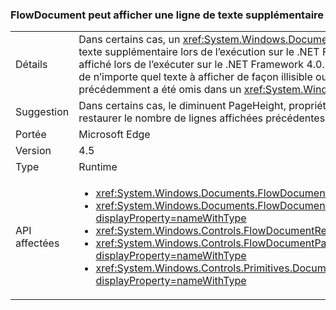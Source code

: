 ### <a name="flowdocument-may-show-an-extra-line-of-text"></a>FlowDocument peut afficher une ligne de texte supplémentaire

|   |   |
|---|---|
|Détails|Dans certains cas, un <xref:System.Windows.Documents.FlowDocument> élément affiche une ligne de texte supplémentaire lors de l’exécution sur le .NET Framework 4.5 par rapport à la façon dont il affiché lors de l’exécuter sur le .NET Framework 4.0. Aucun cas connus de la modification à l’origine de n’importe quel texte à afficher de façon illisible ou mal, mais peut amener texte qui précédemment a été omis dans un <xref:System.Windows.Documents.FlowDocument>de l’afficher.|
|Suggestion|Dans certains cas, le diminuent PageHeight, propriété de l’élément de l’affichage d’une permettre restaurer le nombre de lignes affichées précédentes.|
|Portée|Microsoft Edge|
|Version|4.5|
|Type|Runtime|
|API affectées|<ul><li><xref:System.Windows.Documents.FlowDocument.%23ctor?displayProperty=nameWithType></li><li><xref:System.Windows.Documents.FlowDocument.%23ctor(System.Windows.Documents.Block)?displayProperty=nameWithType></li><li><xref:System.Windows.Controls.FlowDocumentReader.%23ctor?displayProperty=nameWithType></li><li><xref:System.Windows.Controls.FlowDocumentPageViewer.%23ctor?displayProperty=nameWithType></li><li><xref:System.Windows.Controls.Primitives.DocumentPageView.%23ctor?displayProperty=nameWithType></li></ul>|

